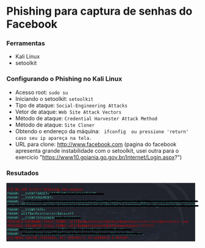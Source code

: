 # Phishing para captura de senhas do Facebook

### Ferramentas

- Kali Linux
- setoolkit

### Configurando o Phishing no Kali Linux

- Acesso root: ``` sudo su ```
- Iniciando o setoolkit: ``` setoolkit ```
- Tipo de ataque: ``` Social-Engineering Attacks ```
- Vetor de ataque: ``` Web Site Attack Vectors ```
- Método de ataque: ```Credential Harvester Attack Method ```
- Método de ataque: ``` Site Cloner ```
- Obtendo o endereço da máquina: ``` ifconfig  ou pressione 'return' caso seu ip apareça na tela.``` 
- URL para clone: http://www.facebook.com (pagina do facebook apresenta grande instabilidade com o setoolkit, usei outra para o exercicio "https://www10.goiania.go.gov.br/Internet/Login.aspx?")



### Resutados

![Alt text](./passwd.png "Optional title")
